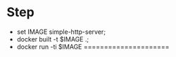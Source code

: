 # Step
- set IMAGE simple-http-server;
- docker built -t $IMAGE .;
- docker run -ti $IMAGE
=====================

